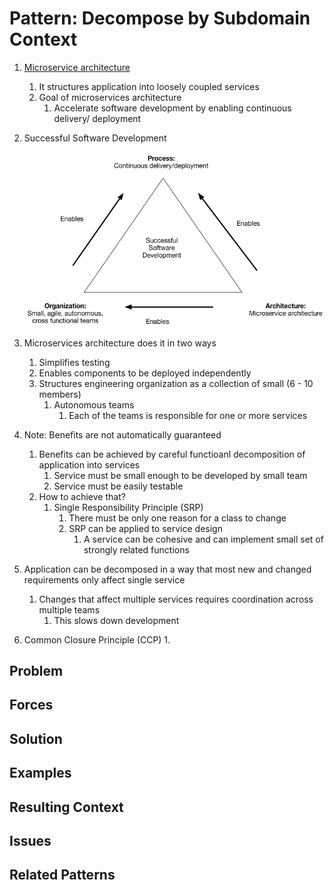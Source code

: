 # Pattern: Decompose by Subdomain Context #
1. [Microservice architecture](https://microservices.io/patterns/microservices.html)
	1. It structures application into loosely coupled services
	2. Goal of microservices architecture
		1. Accelerate software development by enabling continuous delivery/ deployment
2. Successful Software Development

	![successful_software_development.png](successful_software_development.png)
	
3. Microservices architecture does it in two ways
	1. Simplifies testing
	2. Enables components to be deployed independently
	3. Structures engineering organization as a collection of small (6 - 10 members)
		1. Autonomous teams
			1. Each of the teams is responsible for one or more services
4. Note: Benefits are not automatically guaranteed
	1. Benefits can be achieved by careful functioanl decomposition of application into services
		1. Service must be small enough to be developed by small team
		2. Service must be easily testable
	2. How to achieve that?
		1. Single Responsibility Principle (SRP)
			1. There must be only one reason for a class to change
			2. SRP can be applied to service design
				1. A service can be cohesive and can implement small set of strongly related functions
5. Application can be decomposed in a way that most new and changed requirements only affect single service
	1. Changes that affect multiple services requires coordination across multiple teams
		1. This slows down development
6. Common Closure Principle (CCP)
	1.  

## Problem ##
## Forces ##
## Solution ##
## Examples ##
## Resulting Context ##
## Issues ##
## Related Patterns ##